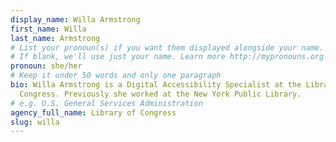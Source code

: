 ```yaml
---
display_name: Willa Armstrong
first_name: Willa
last_name: Armstrong
# List your pronoun(s) if you want them displayed alongside your name.
# If blank, we'll use just your name. Learn more http://mypronouns.org
pronoun: she/her
# Keep it under 50 words and only one paragraph
bio: Willa Armstrong is a Digital Accessibility Specialist at the Library of
  Congress. Previously she worked at the New York Public Library.
# e.g. U.S. General Services Administration
agency_full_name: Library of Congress
slug: willa
---
```

